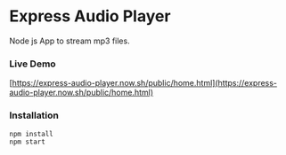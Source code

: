 # Express Audio Player

Node js App to stream mp3 files.

### Live Demo

[https://express-audio-player.now.sh/public/home.html](https://express-audio-player.now.sh/public/home.html)

### Installation

```
npm install
npm start
```
